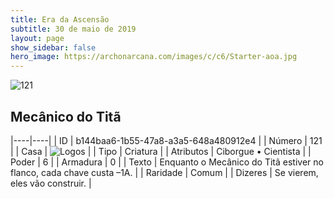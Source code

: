 ```yaml
---
title: Era da Ascensão
subtitle: 30 de maio de 2019
layout: page
show_sidebar: false
hero_image: https://archonarcana.com/images/c/c6/Starter-aoa.jpg
---
```


![121](https://cdn.keyforgegame.com/media/card_front/pt/435_121_7XJHXXJCCRVG_pt.png)

## Mecânico do Titã

|----|----|
| ID | b144baa6-1b55-47a8-a3a5-648a480912e4 |
| Número | 121 |
| Casa | ![Logos](https://archonarcana.com/images/thumb/c/ce/Logos.png/22px-Logos.png "Logos") |
| Tipo | Criatura |
| Atributos | Ciborgue • Cientista |
| Poder | 6 |
| Armadura | 0 |
| Texto | Enquanto o Mecânico do Titã estiver no flanco, cada chave custa –1A. |
| Raridade | Comum |
| Dizeres | Se vierem, eles vão construir. |
